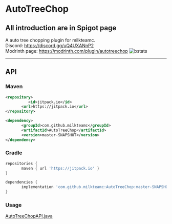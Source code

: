 # AutoTreeChop
## All introduction are in Spigot page
A auto tree chopping plugin for milkteamc.  
Discord: https://discord.gg/uQ4UXANnP2  
Modrinth page: https://modrinth.com/plugin/autotreechop
![bstats](https://bstats.org/signatures/bukkit/AutoTreeChop.svg)
* * *
## API
### Maven
```xml
<repository>
		  <id>jitpack.io</id>
	   <url>https://jitpack.io</url>
</repository>
```

```xml
<dependency>
	   <groupId>com.github.milkteamc</groupId>
	   <artifactId>AutoTreeChop</artifactId>
	   <version>master-SNAPSHOT</version>
</dependency>
```
### Gradle
```groovy
repositories {
	   maven { url 'https://jitpack.io' }
}
```
```groovy
dependencies {
	   implementation 'com.github.milkteamc:AutoTreeChop:master-SNAPSHOT'
}
```
### Usage
[AutoTreeChopAPI.java](https://github.com/milkteamc/AutoTreeChop/blob/master/src/main/java/org/milkteamc/autotreechop/AutoTreeChopAPI.java)
